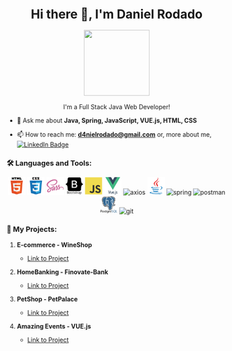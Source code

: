 <h1 align="center">Hi there 👋, I'm Daniel Rodado</h1>

<p align="center">
  <a href="https://github.com/DanielRodado">
    <img src="https://media.giphy.com/media/WUlplcMpOCEmTGBtBW/giphy.gif" width="150" height="150">
  </a>
</p>

<p align="center">
  I'm a Full Stack Java Web Developer!
</p>

- 💬 Ask me about **Java, Spring, JavaScript, VUE.js, HTML, CSS**

- 📫 How to reach me: **d4nielrodado@gmail.com** or, more about me, <a href="https://www.linkedin.com/in/daniel-rodado-b24432210/" >
      <img src="https://img.shields.io/badge/LinkedIn-blue?style=for-the-badge&logo=linkedin&logoColor=white" alt="LinkedIn Badge"/>
    </a>

    

### 🛠️ Languages and Tools:

<div align="center">
  <a href="https://www.w3.org/html/" target="_blank" rel="noreferrer" style="text-decoration:none;"> 
    <img src="https://raw.githubusercontent.com/devicons/devicon/master/icons/html5/html5-original-wordmark.svg" alt="html5" width="40" height="40"/> 
  </a> 
  <a href="https://www.w3schools.com/css/" target="_blank" rel="noreferrer" style="text-decoration:none;"> 
    <img src="https://raw.githubusercontent.com/devicons/devicon/master/icons/css3/css3-original-wordmark.svg" alt="css3" width="40" height="40"/> 
  </a>
  <a href="https://sass-lang.com" target="_blank" rel="noreferrer" style="text-decoration:none;"> 
    <img src="https://raw.githubusercontent.com/devicons/devicon/master/icons/sass/sass-original.svg" alt="sass" width="40" height="40"/> 
    </a> 
   <a href="https://getbootstrap.com" target="_blank" rel="noreferrer" style="text-decoration:none;">
    <img src="https://raw.githubusercontent.com/devicons/devicon/master/icons/bootstrap/bootstrap-plain-wordmark.svg" alt="bootstrap" width="40" height="40"/> 
  </a>
  <a href="https://developer.mozilla.org/en-US/docs/Web/JavaScript" target="_blank" rel="noreferrer" style="text-decoration:none;"> 
    <img src="https://raw.githubusercontent.com/devicons/devicon/master/icons/javascript/javascript-original.svg" alt="javascript" width="40" height="40"/> 
  </a> 
  <a href="https://vuejs.org/" target="_blank" rel="noreferrer" style="text-decoration:none;"> 
      <img src="https://raw.githubusercontent.com/devicons/devicon/master/icons/vuejs/vuejs-original-wordmark.svg" alt="vuejs" width="40" height="40"/> 
    </a> 
   <a href="https://axios-http.com/" target="_blank" rel="noreferrer" style="text-decoration:none;"> 
      <img src="https://axios-http.com/assets/logo.svg" alt="axios" width="60" height="50"/> 
    </a> 
   <a href="https://www.java.com" target="_blank" rel="noreferrer" style="text-decoration:none;"> 
    <img src="https://raw.githubusercontent.com/devicons/devicon/master/icons/java/java-original.svg" alt="java" width="40" height="40"/> 
  </a>
  <a href="https://spring.io/" target="_blank" rel="noreferrer" style="text-decoration:none;"> 
    <img src="https://cdn.freebiesupply.com/logos/large/2x/spring-3-logo-svg-vector.svg" alt="spring" width="40" height="40"/> 
  </a>
  <a href="https://www.postman.com/" target="_blank" rel="noreferrer" style="text-decoration:none;"> 
    <img src="https://cdn.worldvectorlogo.com/logos/postman.svg" alt="postman" width="40" height="40"/> 
  </a>
  <a href="https://www.postgresql.org" target="_blank" rel="noreferrer" style="text-decoration:none;"> 
    <img src="https://raw.githubusercontent.com/devicons/devicon/master/icons/postgresql/postgresql-original-wordmark.svg" alt="postgresql" width="40" height="40"/> 
  </a>   
  <a href="https://git-scm.com/" target="_blank" rel="noreferrer" style="text-decoration:none;"> 
    <img src="https://www.vectorlogo.zone/logos/git-scm/git-scm-icon.svg" alt="git" width="40" height="40"/> 
  </a>
</div>

### 🚀 My Projects:

1. **E-commerce - WineShop**
   - [Link to Project](https://github.com/DanielRodado/wineshop)

2. **HomeBanking - Finovate-Bank**
   - [Link to Project](https://github.com/DanielRodado/homebanking)

3. **PetShop - PetPalace**
   - [Link to Project](https://github.com/candresz/Pet-Palace)
  
4. **Amazing Events - VUE.js**
   - [Link to Project](https://github.com/DanielRodado/AmazingEvents-VueJS-DanielRodado)
